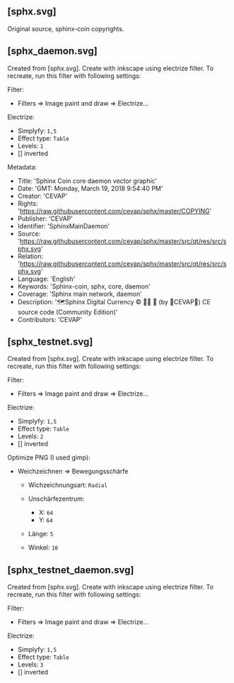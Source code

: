 [sphx.svg]
---------
Original source, sphinx-coin copyrights.

[sphx_daemon.svg]
---------------
Created from [sphx.svg]. Create with inkscape using electrize filter. To recreate, run this filter with following settings:

Filter:

  - Filters => Image paint and draw => Electrize...

Electrize:

  - Simplyfy: `1,5`
  - Effect type: `Table`
  - Levels: `1`
  - [] inverted

Metadata:

 - Title: 'Sphinx Coin core daemon vector graphic'
 - Date: 'GMT: Monday, March 19, 2018 9:54:40 PM'
 - Creator: 'CEVAP'
 - Rights: 'https://raw.githubusercontent.com/cevap/sphx/master/COPYING'
 - Publisher: 'CEVAP'
 - Identifier: 'SphinxMainDaemon'
 - Source: 'https://raw.githubusercontent.com/cevap/sphx/master/src/qt/res/src/sphx.svg'
 - Relation: 'https://raw.githubusercontent.com/cevap/sphx/master/src/qt/res/src/sphx.svg'
 - Language: 'English'
 - Keywords: 'Sphinx-coin, sphx, core, daemon'
 - Coverage: 'Sphinx main network, daemon'
 - Description: '🗺️Sphinx Digital Currency ©️ 👯👯 👛 (by 🐼CEVAP🐼) CE source code (Community Edition)'
 - Contributors: 'CEVAP'

[sphx_testnet.svg]
----------------------
Created from [sphx.svg]. Create with inkscape using electrize filter. To recreate, run this filter with following settings:

Filter:

  - Filters => Image paint and draw => Electrize...

Electrize:

  - Simplyfy: `1,5`
  - Effect type: `Table`
  - Levels: `2`
  - [] inverted

Optimize PNG (I used gimp):

  - Weichzeichnen => Bewegungsschärfe

    - Wichzeichnungsart: `Radial`
    - Unschärfezentrum:
        
        - X: `64`
        - Y: `64`

    - Länge: `5`
    - Winkel: `10`

[sphx_testnet_daemon.svg]
----------------------
Created from [sphx.svg]. Create with inkscape using electrize filter. To recreate, run this filter with following settings:

Filter:

  - Filters => Image paint and draw => Electrize...

Electrize:

  - Simplyfy: `1,5`
  - Effect type: `Table`
  - Levels: `3`
  - [] inverted



